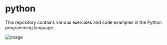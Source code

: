 # python
This repository contains various exercises and code examples in the Python programming language.

![image](https://github.com/mzums/python/assets/120105518/28974c07-65a7-4831-ab18-e125fe5371e3)
